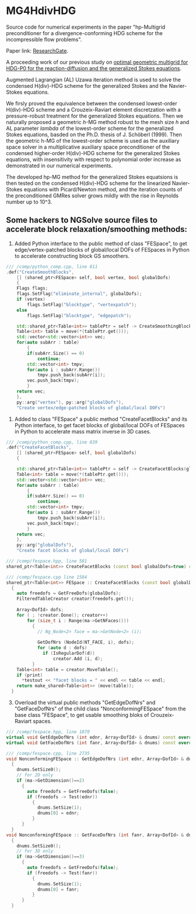 # MG4HdivHDG

Source code for numerical experiments in the paper "hp-Multigrid preconditioner for a divergence-conforming HDG scheme for the incompressible flow problems".

Paper link: [ResearchGate](https://www.researchgate.net/publication/369182613_hp-Multigrid_preconditioner_for_a_divergence-conforming_HDG_scheme_for_the_incompressible_flow_problems).

A proceeding work of our previous study on [optimal geometric multigrid for HDG-P0 for the reaction-diffusion and the generalized Stokes equations](https://arxiv.org/abs/2208.14418).

Augmented Lagrangian (AL) Uzawa iteration method is used to solve the condensed H(div)-HDG scheme for the generalized Stokes and the Navier-Stokes equations.

We firsly proved the equivalence between the condensed lowest-order H(div)-HDG scheme and a Crouzeix-Raviart element discretzation with a pressure-robust treatment for the generalized Stokes equations. Then we naturally proposed a geometric *h*-MG method robust to the mesh size *h* and AL parameter *lambda* of the lowest-order scheme for the generalized Stokes equations, basded on the Ph.D. thesis of J. Schöberl (1999).
Then the geometric h-MG of the lowest-order scheme is used as the auxiliary space solver in a multiplicative auxiliary space preconditioner of the condensed higher-order H(div)-HDG scheme for the generalized Stokes equations, with insensitivity with respect to polynomial order increase as demonstrated in our numerical experiments.

The developed hp-MG method for the generalized Stokes equatsions is then tested on the condensed H(div)-HDG scheme for the linearized Navier-Stokes equations with Picard/Newton method, and the iteration counts of the preconditioned GMRes solver grows mildly with the rise in Reynolds number up to 10^3.

## Some hackers to NGSolve source files to accelerate block relaxation/smoothing methods:

1. Added Python interface to the public method of class "FESpace", to get edge/vertex-patched blocks of global/local DOFs of FESpaces in Python to accelerate constructing block GS smoothers.
```C++
/// /comp/python_comp.cpp, line 811
.def("CreateSmoothBlocks", 
    [] (shared_ptr<FESpace> self, bool vertex, bool globalDofs)
    {
    Flags flags;
    flags.SetFlag("eliminate_internal", globalDofs);
    if (vertex)
        flags.SetFlag("blocktype", "vertexpatch");
    else
        flags.SetFlag("blocktype", "edgepatch");

    std::shared_ptr<Table<int>> tablePtr = self -> CreateSmoothingBlocks(flags);
    Table<int> table = move(*(tablePtr.get()));
    std::vector<std::vector<int>> vec;
    for(auto subArr : table)
        {
        if(subArr.Size() == 0)
            continue;
        std::vector<int> tmpv;
        for(auto i : subArr.Range())
            tmpv.push_back(subArr[i]);
        vec.push_back(tmpv);
        }
    return vec;
    },
    py::arg("vertex"), py::arg("globalDofs"),
    "Create vertex/edge-patched blocks of global/local DOFs")
```

1. Added to class "FESpace" a public method "CreateFacetBlocks" and its Python interface, to get facet blocks of global/local DOFs of FESpaces in Python to accelerate mass matrix inverse in 3D cases.
```C++
/// /comp/python_comp.cpp, line 839
.def("CreateFacetBlocks", 
    [] (shared_ptr<FESpace> self, bool globalDofs)
    {

    std::shared_ptr<Table<int>> tablePtr = self -> CreateFacetBlocks(globalDofs);
    Table<int> table = move(*(tablePtr.get()));
    std::vector<std::vector<int>> vec;
    for(auto subArr : table)
        {
        if(subArr.Size() == 0)
            continue;
        std::vector<int> tmpv;
        for(auto i : subArr.Range())
            tmpv.push_back(subArr[i]);
        vec.push_back(tmpv);
        }
    return vec;
    },
    py::arg("globalDofs"),
    "Create facet blocks of global/local DOFs")
```

```C++
/// /comp/fespace.hpp, line 581
shared_ptr<Table<int>> CreateFacetBlocks (const bool globalDofs=true) const;
```

```C++
/// /comp/fespace.cpp line 1584
shared_ptr<Table<int>> FESpace :: CreateFacetBlocks (const bool globalDofs) const
  {
    auto freedofs = GetFreeDofs(globalDofs);
    FilteredTableCreator creator(freedofs.get());
  
    Array<DofId> dofs;
    for ( ; !creator.Done(); creator++)
        for (size_t i : Range(ma->GetNFaces()))        
          {
            // Ng_Node<2> face = ma->GetNode<2> (i);
            
            GetDofNrs (NodeId(NT_FACE, i), dofs);
            for (auto d : dofs)
              if (IsRegularDof(d))
                  creator.Add (i, d);
          }
    Table<int> table = creator.MoveTable();
    if (print)
      *testout << "facet blocks = " << endl << table << endl;
    return make_shared<Table<int>> (move(table));
  }
```

3. Overload the virtual public methods "GetEdgeDofNrs" and "GetFaceDofNrs" of the child class "NonconformingFESpace" from the base class "FESpace", to get usable smoothing bloks of Crouzeix-Raviart spaces.
```C++
/// /comp/fespace.hpp, line 1070
virtual void GetEdgeDofNrs (int ednr, Array<DofId> & dnums) const override;
virtual void GetFaceDofNrs (int fanr, Array<DofId> & dnums) const override;

```

```C++
/// /comp/fespace.cpp, line 2735
void NonconformingFESpace :: GetEdgeDofNrs (int ednr, Array<DofId> & dnums) const
  {
    dnums.SetSize0();
    // for 2D only
    if (ma->GetDimension()==2)
      {
        auto freedofs = GetFreeDofs(false);
        if (freedofs -> Test(ednr))
          {
            dnums.SetSize(1);
            dnums[0] = ednr;
          }
      }
  }
void NonconformingFESpace :: GetFaceDofNrs (int fanr, Array<DofId> & dnums) const
  {
    dnums.SetSize0();
    // for 3D only
    if (ma->GetDimension()==3)
      {
        auto freedofs = GetFreeDofs(false);
        if (freedofs -> Test(fanr))
          {
            dnums.SetSize(1);
            dnums[0] = fanr;
          }
      }
  }
```

